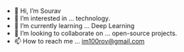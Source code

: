 - 👋 Hi, I’m Sourav
- 👀 I’m interested in ... technology.
- 🌱 I’m currently learning ... Deep Learning
- 💞️ I’m looking to collaborate on ... open-source projects. 
- 📫 How to reach me ... im100rov@gmail.com

<!---
sonu4sam/sonu4sam is a ✨ special ✨ repository because its `README.md` (this file) appears on your GitHub profile.
You can click the Preview link to take a look at your changes.
--->
